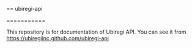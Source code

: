 == ubiregi-api

===========

This repository is for documentation of Ubiregi API.  You can see it from 
https://ubiregiinc.github.com/ubiregi-api

